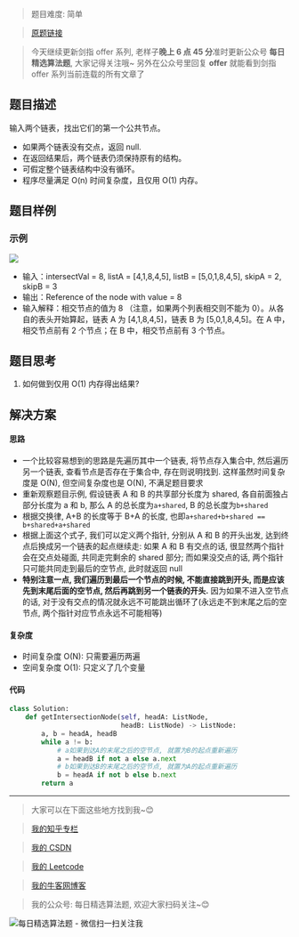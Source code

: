 > 题目难度: 简单

> [原题链接](https://leetcode-cn.com/problems/liang-ge-lian-biao-de-di-yi-ge-gong-gong-jie-dian-lcof/)

> 今天继续更新剑指 offer 系列, 老样子**晚上 6 点 45 分**准时更新公众号 **每日精选算法题**, 大家记得关注哦~ 另外在公众号里回复 **offer** 就能看到剑指 offer 系列当前连载的所有文章了

## 题目描述

输入两个链表，找出它们的第一个公共节点。

- 如果两个链表没有交点，返回 null.
- 在返回结果后，两个链表仍须保持原有的结构。
- 可假定整个链表结构中没有循环。
- 程序尽量满足 O(n) 时间复杂度，且仅用 O(1) 内存。

## 题目样例

### 示例

![](https://assets.leetcode.com/uploads/2018/12/13/160_example_1.png)

- 输入：intersectVal = 8, listA = [4,1,8,4,5], listB = [5,0,1,8,4,5], skipA = 2, skipB = 3
- 输出：Reference of the node with value = 8
- 输入解释：相交节点的值为 8 （注意，如果两个列表相交则不能为 0）。从各自的表头开始算起，链表 A 为 [4,1,8,4,5]，链表 B 为 [5,0,1,8,4,5]。在 A 中，相交节点前有 2 个节点；在 B 中，相交节点前有 3 个节点。

## 题目思考

1. 如何做到仅用 O(1) 内存得出结果?

## 解决方案

#### 思路

- 一个比较容易想到的思路是先遍历其中一个链表, 将节点存入集合中, 然后遍历另一个链表, 查看节点是否存在于集合中, 存在则说明找到. 这样虽然时间复杂度是 O(N), 但空间复杂度也是 O(N), 不满足题目要求
- 重新观察题目示例, 假设链表 A 和 B 的共享部分长度为 shared, 各自前面独占部分长度为 a 和 b, 那么 A 的总长度为`a+shared`, B 的总长度为`b+shared`
- 根据交换律, A+B 的长度等于 B+A 的长度, 也即`a+shared+b+shared == b+shared+a+shared`
- 根据上面这个式子, 我们可以定义两个指针, 分别从 A 和 B 的开头出发, 达到终点后换成另一个链表的起点继续走: 如果 A 和 B 有交点的话, 很显然两个指针会在交点处碰面, 共同走完剩余的 shared 部分; 而如果没交点的话, 两个指针只可能共同走到最后的空节点, 此时就返回 null
- **特别注意一点, 我们遍历到最后一个节点的时候, 不能直接跳到开头, 而是应该先到末尾后面的空节点, 然后再跳到另一个链表的开头.** 因为如果不进入空节点的话, 对于没有交点的情况就永远不可能跳出循环了(永远走不到末尾之后的空节点, 两个指针对应节点永远不可能相等)

#### 复杂度

- 时间复杂度 O(N): 只需要遍历两遍
- 空间复杂度 O(1): 只定义了几个变量

#### 代码

```python
class Solution:
    def getIntersectionNode(self, headA: ListNode,
                            headB: ListNode) -> ListNode:
        a, b = headA, headB
        while a != b:
            # a如果到达A的末尾之后的空节点, 就置为B的起点重新遍历
            a = headB if not a else a.next
            # b如果到达B的末尾之后的空节点, 就置为A的起点重新遍历
            b = headA if not b else b.next
        return a
```

---

> 大家可以在下面这些地方找到我~😊

> [我的知乎专栏](https://zhuanlan.zhihu.com/c_1242508721932464128)

> [我的 CSDN](https://me.csdn.net/zjulyx1993)

> [我的 Leetcode](https://leetcode-cn.com/u/suibianfahui/)

> [我的牛客网博客](https://blog.nowcoder.net/zjulyx)

> 我的公众号: 每日精选算法题, 欢迎大家扫码关注~😊

![每日精选算法题 - 微信扫一扫关注我](https://mmbiz.qpic.cn/mmbiz_jpg/1KjZicMlYPMgZWmoL4eYcs6UcfmvsetDWME2YJyaCp9oT9z3U573FWENBNhyOByxYI0epew6O37hiaOhdh90QeJg/640?wx_fmt=jpeg&tp=webp&wxfrom=5&wx_lazy=1&wx_co=1)
